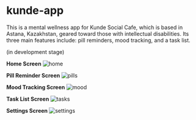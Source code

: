 # kunde-app

This is a mental wellness app for Kunde Social Cafe, which is based in Astana, Kazakhstan, geared toward those with intellectual disabilities. Its three main features include: pill reminders, mood tracking, and a task list.

(in development stage)

**Home Screen**
![home](/Users/victorialei/Desktop/kunde/kunde-app/assets/preview/home.png)

**Pill Reminder Screen**
![pills](/Users/victorialei/Desktop/kunde/kunde-app/assets/preview/pills.png)

**Mood Tracking Screen**
![mood](/Users/victorialei/Desktop/kunde/kunde-app/assets/preview/mood.png)

**Task List Screen**
![tasks](/Users/victorialei/Desktop/kunde/kunde-app/assets/preview/tasks.png)

**Settings Screen**
![settings](/Users/victorialei/Desktop/kunde/kunde-app/assets/preview/settings.png)
